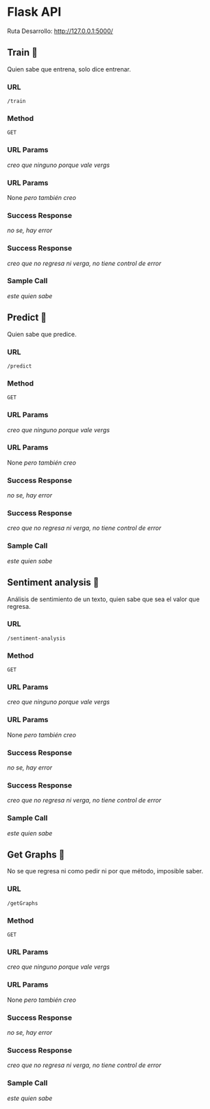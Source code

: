# Flask API
Ruta Desarrollo: http://127.0.0.1:5000/

**Train** 🌟
----
Quien sabe que entrena, solo dice entrenar.

### **URL**
    /train

### **Method**
    GET

### **URL Params**
*creo que ninguno porque vale vergs*

### **URL Params**

None *pero también creo*

### **Success Response**
*no se, hay error*

### **Success Response**
*creo que no regresa ni verga, no tiene control de error*

### **Sample Call**
*este quien sabe*

**Predict** 🌟
----
Quien sabe que predice.

### **URL**
    /predict

### **Method**
    GET

### **URL Params**
*creo que ninguno porque vale vergs*

### **URL Params**

None *pero también creo*

### **Success Response**
*no se, hay error*

### **Success Response**
*creo que no regresa ni verga, no tiene control de error*

### **Sample Call**
*este quien sabe*

**Sentiment analysis** 🌟
----
Análisis de sentimiento de un texto, quien sabe que sea el valor que regresa.

### **URL**
    /sentiment-analysis

### **Method**
    GET

### **URL Params**
*creo que ninguno porque vale vergs*

### **URL Params**

None *pero también creo*

### **Success Response**
*no se, hay error*

### **Success Response**
*creo que no regresa ni verga, no tiene control de error*

### **Sample Call**
*este quien sabe*

**Get Graphs** 🌟
----
No se que regresa ni como pedir ni por que método, imposible saber.

### **URL**
    /getGraphs

### **Method**
    GET

### **URL Params**
*creo que ninguno porque vale vergs*

### **URL Params**

None *pero también creo*

### **Success Response**
*no se, hay error*

### **Success Response**
*creo que no regresa ni verga, no tiene control de error*

### **Sample Call**
*este quien sabe*